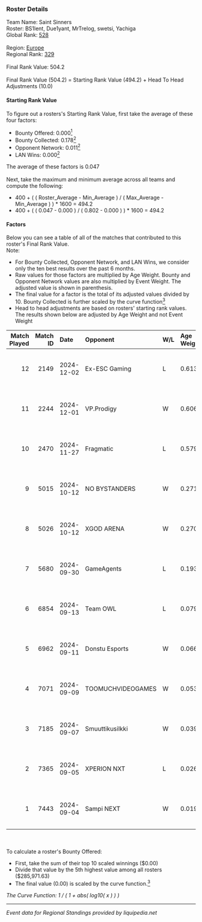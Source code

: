 ### Roster Details<br />
Team Name: Saint Sinners<br />
Roster: BS1lent, Due1yant, MrTrelog, swetsi, Yachiga<br />
Global Rank: [528](../../standings_global_2025_02_28.md)<br />
<br />
Region: [Europe]( ../../standings_europe_2025_02_28.md)<br />
Regional Rank: [329]( ../../standings_europe_2025_02_28.md)<br />
<br />
Final Rank Value:  504.2<br />
<br />
Final Rank Value (504.2) = Starting Rank Value (494.2) + Head To Head Adjustments (10.0)<br />

#### Starting Rank Value<br />
To figure out a rosters's Starting Rank Value, first take the average of these four factors:<br />
- Bounty Offered: 0.000[<sup>1</sup>](#table2)
- Bounty Collected: 0.178[<sup>2</sup>](#table1)
- Opponent Network: 0.011[<sup>2</sup>](#table1)
- LAN Wins: 0.000[<sup>2</sup>](#table1)

The average of these factors is 0.047<br />
<br />
Next, take the maximum and minimum average across all teams and compute the following:<br />
- 400 + ( ( Roster_Average - Min_Average ) / ( Max_Average - Min_Average ) ) * 1600 = 494.2
- 400 + ( ( 0.047 - 0.000 ) / ( 0.802 - 0.000 ) ) * 1600 = 494.2


#### Factors<br />
Below you can see a table of all of the matches that contributed to this roster's Final Rank Value.<br />
Note:<br />

- For Bounty Collected, Opponent Network, and LAN Wins, we consider only the ten best results over the past 6 months.
- Raw values for those factors are multiplied by Age Weight. Bounty and Opponent Network values are also multiplied by Event Weight. The adjusted value is shown in parenthesis.
- The final value for a factor is the total of its adjusted values divided by 10. Bounty Collected is further scaled by the curve function[<sup>3</sup>](#curveFunction)
- Head to head adjustments are based on rosters' starting rank values. The results shown below are adjusted by Age Weight and not Event Weight
<span id="table1"></span><br />


| Match Played | Match ID | Date       | Opponent          | W/L | Age Weight | Event Weight | Bounty Collected | Opponent Network | LAN Wins  | H2H Adj. | Roster                                        |
| -: | -: | :- | :- | :- | :- | :- | :- | :- | :- | -: | :- |
|           12 |     2149 | 2024-12-02 | Ex-ESC Gaming     | L   | 0.613      | -            | -                | -                | -         |    -4.37 | BS1lent, Due1yant, MrTrelog, swetsi, Yachiga  |
|           11 |     2244 | 2024-12-01 | VP.Prodigy        | W   | 0.606      | 1.000        | 0.000 (0.000)    | 0.130 (0.079)    | 0 (0.000) |    11.96 | BS1lent, Due1yant, MrTrelog, swetsi, Yachiga  |
|           10 |     2470 | 2024-11-27 | Fragmatic         | L   | 0.579      | -            | -                | -                | -         |    -7.17 | BS1lent, Due1yant, MrTrelog, swetsi, Yachiga  |
|            9 |     5015 | 2024-10-12 | NO BYSTANDERS     | W   | 0.271      | 1.000        | 0.000 (0.000)    | 0.020 (0.005)    | 0 (0.000) |     4.56 | BS1lent, Due1yant, MrTrelog, swetsi, Yachiga  |
|            8 |     5026 | 2024-10-12 | XGOD ARENA        | W   | 0.270      | 1.000        | 0.000 (0.000)    | 0.042 (0.011)    | 0 (0.000) |     5.60 | BS1lent, Due1yant, MrTrelog, swetsi, Yachiga  |
|            7 |     5680 | 2024-09-30 | GameAgents        | L   | 0.193      | -            | -                | -                | -         |    -1.89 | BS1lent, Due1yant, MrTrelog, swetsi, Yachiga  |
|            6 |     6854 | 2024-09-13 | Team OWL          | L   | 0.079      | -            | -                | -                | -         |    -1.29 | em0em044ka, MrTrelog, Sa1nTy, swetsi, Yachiga |
|            5 |     6962 | 2024-09-11 | Donstu Esports    | W   | 0.066      | 1.000        | 0.000 (0.000)    | 0.171 (0.011)    | 0 (0.000) |     1.09 | em0em044ka, MrTrelog, Sa1nTy, swetsi, Yachiga |
|            4 |     7071 | 2024-09-09 | TOOMUCHVIDEOGAMES | W   | 0.053      | 1.000        | 0.000 (0.000)    | 0.003 (0.000)    | 0 (0.000) |     0.80 | em0em044ka, MrTrelog, Sa1nTy, swetsi, Yachiga |
|            3 |     7185 | 2024-09-07 | Smuuttikusilkki   | W   | 0.039      | 1.000        | 0.000 (0.000)    | 0.101 (0.004)    | 0 (0.000) |     0.61 | em0em044ka, MrTrelog, Sa1nTy, swetsi, Yachiga |
|            2 |     7365 | 2024-09-05 | XPERION NXT       | L   | 0.026      | -            | -                | -                | -         |    -0.22 | em0em044ka, MrTrelog, Sa1nTy, swetsi, Yachiga |
|            1 |     7443 | 2024-09-04 | Sampi NEXT        | W   | 0.019      | 1.000        | 0.000 (0.000)    | 0.027 (0.001)    | 0 (0.000) |     0.33 | em0em044ka, MrTrelog, Sa1nTy, swetsi, Yachiga |

<br />
<span id="table2"></span><br />
To calculate a roster's Bounty Offered:<br />

- First, take the sum of their top 10 scaled winnings ($0.00)
- Divide that value by the 5th highest value among all rosters ($285,971.63)
- The final value (0.00) is scaled by the curve function.[<sup>3</sup>](#curveFunction)

<span id="curveFunction"></span>_The Curve Function: 1 / ( 1 + abs( log10( x ) ) )_<br />

---
_Event data for Regional Standings provided by liquipedia.net_<br />
